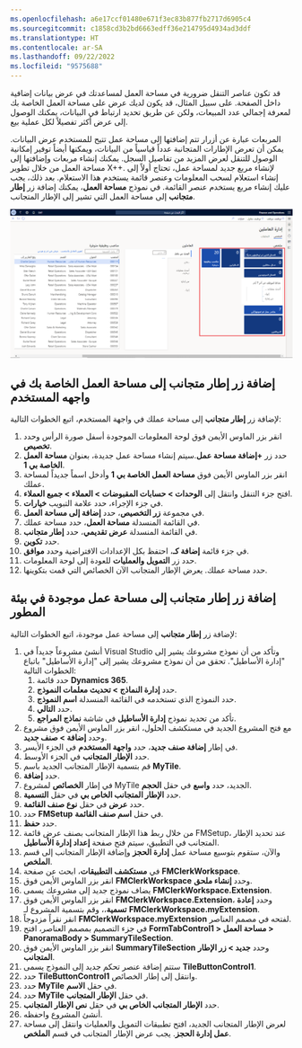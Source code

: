 ```yaml
---
ms.openlocfilehash: a6e17ccf01480e671f3ec83b877fb2717d6905c4
ms.sourcegitcommit: c1858cd3b2bd6663edff36e214795d4934ad3ddf
ms.translationtype: HT
ms.contentlocale: ar-SA
ms.lasthandoff: 09/22/2022
ms.locfileid: "9575688"
---
```


قد تكون عناصر التنقل ضرورية في مساحة العمل لمساعدتك في عرض بيانات إضافية داخل الصفحة. على سبيل المثال، قد يكون لديك عرض على مساحة العمل الخاصة بك لمعرفة إجمالي عدد المبيعات، ولكن عن طريق تحديد ارتباط في البيانات، يمكنك الوصول إلى عرض أكثر تفصيلاً لكل عملية بيع. 

المربعات عبارة عن أزرار تتم إضافتها إلى مساحة عمل تتيح للمستخدم عرض البيانات.
يمكن أن تعرض الإطارات المتجانبة عدداً قياسياً من البيانات، ويمكنها أيضاً توفير إمكانية الوصول للتنقل لعرض المزيد من تفاصيل السجل. يمكنك إنشاء مربعات وإضافتها إلى مساحة العمل من خلال تطوير X++. لإنشاء مربع جديد لمساحة عمل، تحتاج أولاً إلى إنشاء استعلام لسحب المعلومات وعنصر قائمة يستخدم هذا الاستعلام. بعد ذلك، يجب عليك إنشاء مربع يستخدم عنصر القائمة. في نموذج **مساحة العمل**، يمكنك إضافة زر **إطار متجانب** إلى مساحة العمل التي تشير إلى الإطار المتجانب.

[ ![لقطة شاشة لصفحة مساحة عمل إدارة شؤون العاملين.](../media/tiles.png) ](../media/tiles.png#lightbox)

## <a name="add-a-tile-button-to-your-workspace-in-the-user-interface"></a>إضافة زر إطار متجانب إلى مساحة العمل الخاصة بك في واجهه المستخدم 
 

لإضافة زر **إطار متجانب** إلى مساحة عملك في واجهة المستخدم، اتبع الخطوات التالية: 




1.  انقر بزر الماوس الأيمن فوق لوحة المعلومات الموجودة أسفل صورة الرأس وحدد **تخصيص**.
2.  حدد زر **+إضافة مساحة عمل**.سيتم إنشاء مساحة عمل جديدة، بعنوان **مساحة العمل الخاصة بي 1**.
3.  انقر بزر الماوس الأيمن فوق **مساحة العمل الخاصة بي 1** وأدخل اسماً جديداً لمساحة عملك. 
4.  افتح جزء التنقل وانتقل إلى **الوحدات > حسابات المقبوضات > العملاء > جميع العملاء**.
5.  في جزء الإجراء، حدد علامة التبويب **خيارات**.
6.  في مجموعة **زر التخصيص**، حدد **إضافة إلى مساحة العمل**.
7.  في القائمة المنسدلة **مساحة العمل**، حدد مساحة عملك. 
8.  في القائمة المنسدلة **عرض تقديمي**، حدد **إطار متجانب**.
9.  حدد **تكوين**.
10. في جزء قائمة **إضافة كـ**، احتفظ بكل الإعدادات الافتراضية وحدد **موافق**.
11. حدد زر **التمويل والعمليات** للعودة إلى لوحة المعلومات.
12. حدد مساحة عملك. يعرض الإطار المتجانب الآن الخصائص التي قمت بتكوينها.

## <a name="add-a-tile-button-to-an-existing-workspace-in-the-developer-environment"></a>إضافة زر إطار متجانب إلى مساحة عمل موجودة في بيئة المطور  
 

لإضافة زر **إطار متجانب** إلى مساحة عمل موجودة، اتبع الخطوات التالية:

1.  أنشئ مشروعاً جديداً في Visual Studio وتأكد من أن نموذج مشروعك يشير إلى "إدارة الأساطيل". تحقق من أن نموذج مشروعك يشير إلى "إدارة الأساطيل" باتباع الخطوات التالية:
    1.  حدد قائمة **Dynamics 365**. 
    2.  حدد **إدارة النماذج > تحديث معلمات النموذج**. 
    3.  حدد النموذج الذي تستخدمه في القائمة المنسدلة **اسم النموذج**. 
    4.  حدد **التالي**. 
    5.  تأكد من تحديد نموذج **إدارة الأساطيل** في شاشة **نماذج المراجع**.
2.  مع فتح المشروع الجديد في مستكشف الحلول، انقر بزر الماوس الأيمن فوق مشروع وحدد **إضافة > صنف جديد**.
3.  في إطار **إضافة صنف جديد**، حدد **واجهة المستخدم** في الجزء الأيسر.
4.  حدد **الإطار المتجانب** في الجزء الأوسط.
5.  قم بتسمية الإطار المتجانب الجديد باسم **MyTile**.
6.  حدد **إضافة**.
7.  في إطار **الخصائص** لمشروع MyTile الجديد، حدد **واسع** في حقل **الحجم**.
8.  حدد **الإطار المتجانب الخاص بي** في حقل **التسمية**.
9.  حدد **عرض** في حقل **نوع صنف القائمة**.
10. حدد **FMSetup** في حقل **اسم صنف القائمة**.
11. حدد **حفظ**.
12. من خلال ربط هذا الإطار المتجانب بصنف عرض قائمة FMSetup، عند تحديد الإطار المتجانب في التطبيق، سيتم فتح صفحة **إعداد إدارة الأساطيل**.
13. والآن، ستقوم بتوسيع مساحة عمل **إدارة الحجز** وإضافة الإطار المتجانب إلى قسم **الملخص**.
14. في **مستكشف التطبيقات**، ابحث عن صفحة **FMClerkWorkspace**.
15. انقر بزر الماوس الأيمن فوق **FMClerkWorkspace** وحدد **إنشاء ملحق**.
16. يضاف نموذج جديد إلى مشروعك يسمى **FMClerkWorkspace.Extension**.
17. انقر بزر الماوس الأيمن فوق **FMClerkWorkspace.Extension**، وحدد **إعادة تسمية**،، وقم بتسمية المشروع لـ **FMClerkWorkspace.myExtension**.
18. انقر نقراً مزدوجاً **FMClerkWorkspace.myExtension** لفتحه في مصمم العناصر.
19. في جزء التصميم بمصمم العناصر، افتح **FormTabControl1 > مساحة العمل > PanoramaBody ‏> SummaryTileSection**.
20. انقر بزر الماوس الأيمن فوق **SummaryTileSection** وحدد **جديد > زر الإطار المتجانب**.
21. ستتم إضافة عنصر تحكم جديد إلى النموذج يسمى **TileButtonControl1**.
22. حدد **TileButtonControl1** وانتقل إلى إطار الخصائص.
23. حدد **MyTile** في حقل **الاسم**.
24. حدد **MyTile** في حقل **الإطار المتجانب**.
25. حدد **الإطار المتجانب الخاص بي** في حقل **نص الإطار المتجانب**.
26. أنشئ المشروع واحفظه.
27. لعرض الإطار المتجانب الجديد، افتح تطبيقات التمويل والعمليات وانتقل إلى مساحة **عمل إدارة الحجز**. يجب عرض الإطار المتجانب في قسم **الملخص**.
